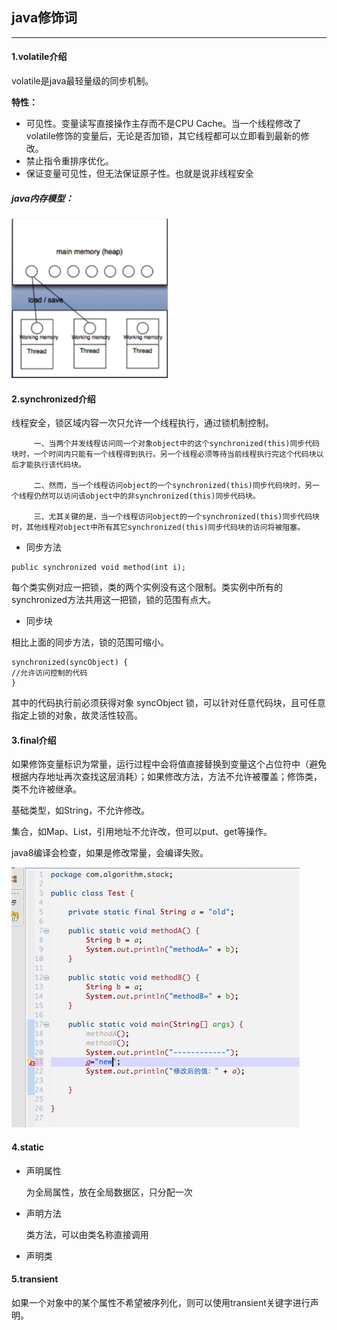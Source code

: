 ## java修饰词

---

#### 1.volatile介绍


volatile是java最轻量级的同步机制。

**特性：**

*	可见性。变量读写直接操作主存而不是CPU Cache。当一个线程修改了volatile修饰的变量后，无论是否加锁，其它线程都可以立即看到最新的修改。
*	禁止指令重排序优化。
*	保证变量可见性，但无法保证原子性。也就是说非线程安全

##### java内存模型：

![image](img/16.png)


#### 2.synchronized介绍

线程安全，锁区域内容一次只允许一个线程执行，通过锁机制控制。

```
     一、当两个并发线程访问同一个对象object中的这个synchronized(this)同步代码块时，一个时间内只能有一个线程得到执行。另一个线程必须等待当前线程执行完这个代码块以后才能执行该代码块。

     二、然而，当一个线程访问object的一个synchronized(this)同步代码块时，另一个线程仍然可以访问该object中的非synchronized(this)同步代码块。

     三、尤其关键的是，当一个线程访问object的一个synchronized(this)同步代码块时，其他线程对object中所有其它synchronized(this)同步代码块的访问将被阻塞。
```


* 同步方法

```
public synchronized void method(int i);  
```

每个类实例对应一把锁，类的两个实例没有这个限制。类实例中所有的synchronized方法共用这一把锁，锁的范围有点大。


* 同步块

相比上面的同步方法，锁的范围可缩小。


```
synchronized(syncObject) {  
//允许访问控制的代码  
}  
```

其中的代码执行前必须获得对象 syncObject 锁，可以针对任意代码块，且可任意指定上锁的对象，故灵活性较高。

#### 3.final介绍

如果修饰变量标识为常量，运行过程中会将值直接替换到变量这个占位符中（避免根据内存地址再次查找这层消耗）；如果修改方法，方法不允许被覆盖；修饰类，类不允许被继承。

基础类型，如String，不允许修改。

集合，如Map、List，引用地址不允许改，但可以put、get等操作。

java8编译会检查，如果是修改常量，会编译失败。

![image](img/Snip20160626_24.png)


#### 4.static

* 声明属性

	为全局属性，放在全局数据区，只分配一次
* 声明方法

	类方法，可以由类名称直接调用
	
* 声明类
	
#### 5.transient
	
如果一个对象中的某个属性不希望被序列化，则可以使用transient关键字进行声明。


	